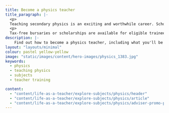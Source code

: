```yaml
---
title: Become a physics teacher
title_paragraph: |-
  <p>
  Teaching secondary physics is an exciting and worthwhile career. Schools need more specialist physics teachers, so it's a great choice of subject.</p> 
  <p>
  Tax-free bursaries or scholarships are available for eligible trainee physics teachers.</p>
description: |-
    Find out how to become a physics teacher, including what you'll be teaching and what funding is available to help you train.
layout: "layouts/minimal"
colour: pastel yellow-yellow
image: "static/images/content/hero-images/physics_1383.jpg"
keywords:
  - physics
  - teaching physics
  - subjects
  - teacher training

content:
  - "content/life-as-a-teacher/explore-subjects/physics/header"
  - "content/life-as-a-teacher/explore-subjects/physics/article"
  - "content/life-as-a-teacher/explore-subjects/physics/adviser-promo-physics"
---
```

